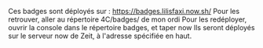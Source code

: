 Ces badges sont déployés sur : https://badges.lilisfaxi.now.sh/
Pour les retrouver, aller au répertoire 4C/badges/ de mon ordi
Pour les redéployer, ouvrir la console dans le répertoire badges, et taper now
Ils seront déployés sur le serveur now de Zeit, à l'adresse spécifiée en haut.
